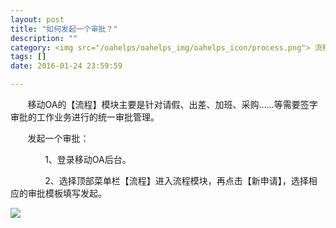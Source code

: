 ```yaml
---
layout: post
title: "如何发起一个审批？"
description: ""
category: <img src="/oahelps/oahelps_img/oahelps_icon/process.png"> 流程审批与管理
tags: []
date: 2016-01-24 23:59:59

---
```

&#160; &#160; &#160; &#160;移动OA的【流程】模块主要是针对请假、出差、加班、采购……等需要签字审批的工作业务进行的统一审批管理。

&#160; &#160; &#160; &#160;发起一个审批：

&#160; &#160; &#160; &#160;&#160; &#160; &#160; &#160;1、登录移动OA后台。

&#160; &#160; &#160; &#160;&#160; &#160; &#160; &#160;2、选择顶部菜单栏【流程】进入流程模块，再点击【新申请】，选择相应的审批模板填写发起。

![](../../../../../../../../oahelps_img/liucheng_1.png)
